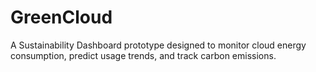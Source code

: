 # GreenCloud
A Sustainability Dashboard prototype designed to monitor cloud energy consumption, predict usage trends, and track carbon emissions.

